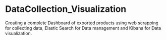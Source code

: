 # DataCollection_Visualization

Creating a complete Dashboard of exported products using web scrapping for collecting data, Elastic Search for Data management and Kibana for Data visualization.
